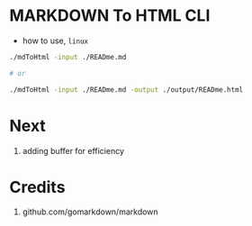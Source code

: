 # MARKDOWN To HTML CLI

- how to use, `linux`

```bash
./mdToHtml -input ./READme.md

# or

./mdToHtml -input ./READme.md -output ./output/READme.html
```

# Next

1. adding buffer for efficiency

# Credits

1. github.com/gomarkdown/markdown
